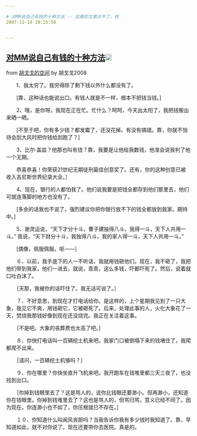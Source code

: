 ```yaml
---

# 对MM说自己有钱的十种方法 -- 这厮的文章太牛了，转
2007-12-18 10:25:58


---
```



<h2 class="entry-title"><a target=_blank class="entry-title-link" target="_blank" href="http://hi.baidu.com/huge/blog/item/914794ee6570d72a2df534e2.html">对MM说自己有钱的十种方法<img src="http://www.google.com/reader/ui/2412528845-go-to.gif" class="entry-title-go-to" alt="" height="18" width="18"></a></h2><div class="entry-author"><span class="entry-source-title-parent">from <a target=_blank href="http://www.google.com/reader/view/feed/http%3A%2F%2Ffeed.hugege.com%2F" class="entry-source-title" target="_blank">胡戈戈的空间</a></span> by <span class="entry-author-name">胡戈戈2008</span></div><p>&nbsp;&nbsp;&nbsp;&nbsp;&nbsp;&nbsp;  1、我太穷了。我穷得除了剩下钱以外什么都没有了。</p>
<p>　　[靠，这种话也能说出口。有钱人就是不一样，根本不把钱当钱。]</p>
<p>　　2、哦，是你呀。我现在正在忙。忙什么？呵呵，今天出太阳了，我把钱搬出来晒一晒。</p>
<p>　　[不至于吧，你有多少钱？都发霉了，还没花掉。有没有搞错。靠，你就不怕待会刮大风时把你钱给刮跑了？]</p>
<p>　　3、比尔·盖兹？他那也叫有钱？靠，我要是让他给我数钱，他准会说我判了他一个无期。</p>
<p>　　恭喜恭喜！你荣获21世纪无期徒刑最佳创意奖了。还有，你的这种创意已被收入吉尼斯世界纪录大全。］</p>
<p>　　4、现在，银行的人都怕我了。他们说我要是把钱全都存到他们那里去，他们可就连落脚的地方也没有了。</p>
<p>　　[多余的话我也不说了，强烈建议你把你银行放不下的钱全都放到我家。期待中。]</p>
<p>　　5、谢灵运说，“天下才分十斗，曹子建独得八斗，我得一斗，天下人共用一斗。” 我说，“天下财分十斗，我独得八斗，我的家人得一斗，天下人共用一斗。”</p>
<p>　　[偶像，佩服佩服。呕——］</p>
<p>　　６、以前，我手底下的人一不听话，我就用钱砸他们。现在，我不砸了，我把他们带到我家，他们一进去，就说，乖乖，这么多钱，吓都吓死了。然后，说着就口吐白沫了。</p>
<p>　　［天那，我被你的话吓住了。我无话可说了。］</p>
<p>　　７、不好意思，到现在才打电话给你。是这样的，上个星期我见到了一只大象，我见它不爽，用钱砸它，它被砸死了。后来，处理此事的人，火化大象花了一天，焚烧我那钱好像到现在还没烧完。我正在关注着这事。</p>
<p>　　［不是吧。大象的丧葬费也太高了吧。］</p>
<p>　　８、你快打电话叫一百辆挖土机来吧。我家门口被倒塌下来的钱堵住了，我爬都爬不出来。</p>
<p>　　［请问，一百辆挖土机够吗？］</p>
<p>　　９、你在哪里？你快坐直升飞机来吧。我开跑车在钱堆里都三天三夜了，也没找到出口。</p>
<p>　　［你掉到钱眼里去了？这是骂人的，说你比钱眼还要渺小。但再渺小，还知道你在钱眼里。你掉到钱堆里去了？这也是骂人的，但骂归骂，意义已经不同了。因为现在，你连渺小也不如了，你压根就已不存在。］</p>
<p>　　１０、你知道什么叫闻风丧胆吗？当我告诉你我有多少钱时我知道了。靠，早知道如此，就不对你说了。现在还要带你去医院。真是的。</p>
